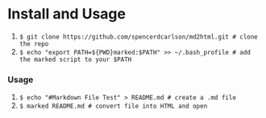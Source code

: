 # Install and Usage
 1. `$ git clone https://github.com/spencerdcarlson/md2html.git # clone the repo`
 2. `$ echo "export PATH=${PWD}marked:$PATH" >> ~/.bash_profile # add the marked script to your $PATH`

### Usage
 1. `$ echo "#Markdown File Test" > README.md # create a .md file`
 2. `$ marked README.md # convert file into HTML and open`


